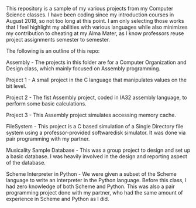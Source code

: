This repository is a sample of my various projects from my Computer Science classes. I have been coding since my introduction courses in 
August 2018, so not too long at this point.  I am only selecting those works that I feel highlight my abilities with various languages
while also minimizes my contribution to cheating at my Alma Mater, as I know professors reuse project assignments semester to semester.

The following is an outline of this repo:

Assembly - The projects in this folder are for a Computer Organization and Design class, which mainly focused on Assembly programming.

  Project 1 - A small project in the C language that manipulates values on the bit level.

  Project 2 - The fist Assembly project, coded in IA32 assembly language, to perform some basic calculations.

  Project 3 - This Assembly project simulates accessing memory cache.

FileSystem - This project is a C based simulation of a Single Directory file system using a professor-provided softwaredisk simulator. It
  was done via pair programming with my partner.

Musicality Sample Database - This was a group project to design and set up a basic database.  I was heavily involved in the design and 
  reporting aspect of the database.

Scheme Interpreter in Python - We were given a subset of the Scheme language to write an interpreter in the Python language.  Before this 
  class, I had zero knowledge of both Scheme and Python.  This was also a pair programming project done with my partner, who had the same
  amount of experience in Scheme and Python as I did.
